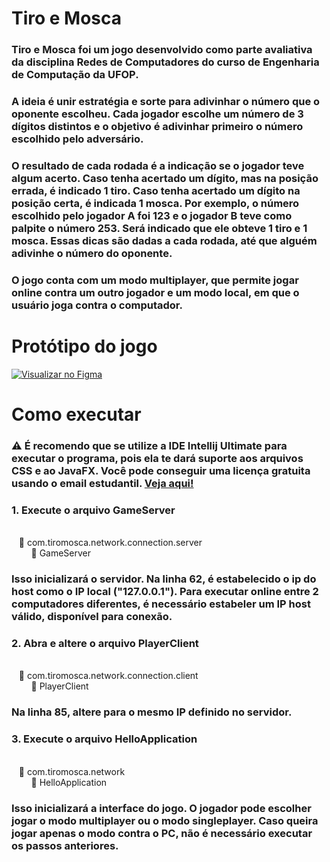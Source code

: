# Tiro e Mosca

### Tiro e Mosca foi um jogo desenvolvido como parte avaliativa da disciplina Redes de Computadores do curso de Engenharia de Computação da UFOP. 
### A ideia é unir estratégia e sorte para adivinhar o número que o oponente escolheu. Cada jogador escolhe um número de 3 dígitos distintos e o objetivo é adivinhar primeiro o número escolhido pelo adversário.
### O resultado de cada rodada é a indicação se o jogador teve algum acerto. Caso tenha acertado um dígito, mas na posição errada, é indicado 1 tiro. Caso tenha acertado um dígito na posição certa, é indicada 1 mosca. Por exemplo, o número escolhido pelo jogador A foi 123 e o jogador B teve como palpite o número 253. Será indicado que ele obteve 1 tiro e 1 mosca. Essas dicas são dadas a cada rodada, até que alguém adivinhe o número do oponente.

### O jogo conta com um modo multiplayer, que permite jogar online contra um outro jogador e um modo local, em que o usuário joga contra o computador.

# Protótipo do jogo
[![Visualizar no Figma](https://github.com/fernandabsm/tiroMosca/assets/74023503/384f7a53-42d1-40a8-8ab1-095cae8b615f)](https://www.figma.com/embed?embed_host=share&url=https%3A%2F%2Fwww.figma.com%2Ffile%2Fcth2B1uN9BhH3fW9awkWCg%2FTiro-e-Mosca%3Ftype%3Ddesign%26node-id%3D0%253A1%26mode%3Ddesign%26t%3DfUyZQxTMjmQ6q5Kg-1)

# Como executar

### ⚠ É recomendo que se utilize a IDE Intellij Ultimate para executar o programa, pois ela te dará suporte aos arquivos CSS e ao JavaFX. Você pode conseguir uma licença gratuita usando o email estudantil. [Veja aqui!](https://www.jetbrains.com/community/education/#students)

### 1. Execute o arquivo GameServer
<br>&nbsp;&nbsp;&nbsp;📁 com.tiromosca.network.connection.server</br>
&nbsp;&nbsp;&nbsp;&nbsp;&nbsp;&nbsp;&nbsp;&nbsp;📄 GameServer

### Isso inicializará o servidor. Na linha 62, é estabelecido o ip do host como o IP local ("127.0.0.1"). Para executar online entre 2 computadores diferentes, é necessário estabeler um IP host válido, disponível para conexão.

### 2. Abra e altere o arquivo PlayerClient
<br>&nbsp;&nbsp;&nbsp;📁 com.tiromosca.network.connection.client</br>
&nbsp;&nbsp;&nbsp;&nbsp;&nbsp;&nbsp;&nbsp;&nbsp;📄 PlayerClient

### Na linha 85, altere para o mesmo IP definido no servidor.

### 3. Execute o arquivo HelloApplication
<br>&nbsp;&nbsp;&nbsp;📁 com.tiromosca.network</br>
&nbsp;&nbsp;&nbsp;&nbsp;&nbsp;&nbsp;&nbsp;&nbsp;📄 HelloApplication

### Isso inicializará a interface do jogo. O jogador pode escolher jogar o modo multiplayer ou o modo singleplayer. Caso queira jogar apenas o modo contra o PC, não é necessário executar os passos anteriores.

